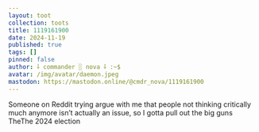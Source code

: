 ```yaml
---
layout: toot
collection: toots
title: 1119161900
date: 2024-11-19
published: true
tags: []
pinned: false
author: ⸸ commander ░ nova ⸸ :~$
avatar: /img/avatar/daemon.jpeg
mastodon: https://mastodon.online/@cmdr_nova/1119161900
---
```


Someone on Reddit trying argue with me that people not thinking critically much anymore isn’t actually an issue, so I gotta pull out the big guns TheThe 2024 election
